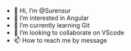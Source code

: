 - 👋 Hi, I’m @Surensur
- 👀 I’m interested in Angular  
- 🌱 I’m currently learning Git 
- 💞️ I’m looking to collaborate on VScode
- 📫 How to reach me by message

<!---
Surensur/Surensur is a ✨ special ✨ repository because its `README.md` (this file) appears on your GitHub profile.
You can click the Preview link to take a look at your changes.
--->
